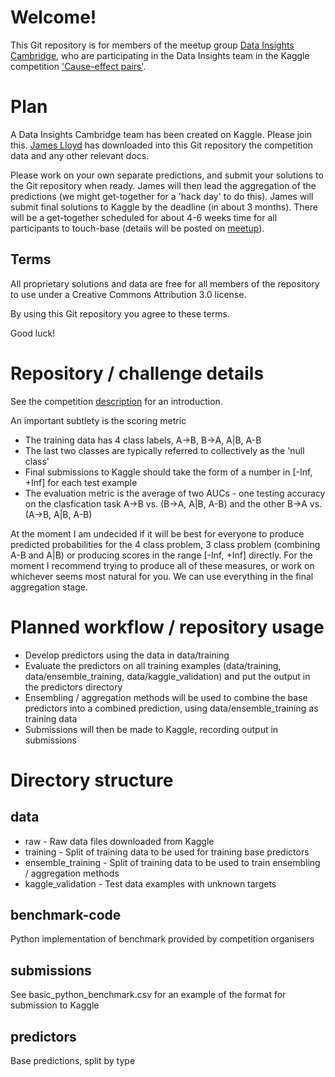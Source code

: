 Welcome!
========

This Git repository is for members of the meetup group [Data Insights Cambridge](http://www.meetup.com/Data-Insights-Cambridge/), who are participating in the Data Insights team in the Kaggle competition ['Cause-effect pairs'](http://www.kaggle.com/c/cause-effect-pairs).

# Plan

A Data Insights Cambridge team has been created on Kaggle. Please join this. [James Lloyd](mailto:jrl44@cam.ac.uk) has downloaded into this Git repository the competition data and any other relevant docs. 

Please work on your own separate predictions, and submit your solutions to the Git repository when ready. James will then lead the aggregation of the predictions (we might get-together for a 'hack day' to do this). James will submit final solutions to Kaggle by the deadline (in about 3 months). There will be a get-together scheduled for about 4-6 weeks time for all participants to touch-base (details will be posted on [meetup](http://www.meetup.com/Data-Insights-Cambridge/)).

Terms
-----

All proprietary solutions and data are free for all members of the repository to use under a Creative Commons Attribution 3.0 license. 

By using this Git repository you agree to these terms.

Good luck!

Repository / challenge details
==============================

See the competition [description](http://www.kaggle.com/c/cause-effect-pairs) for an introduction.

An important subtlety is the scoring metric

* The training data has 4 class labels, A->B, B->A, A|B, A-B
* The last two classes are typically referred to collectively as the 'null class'
* Final submissions to Kaggle should take the form of a number in \[-Inf, +Inf\] for each test example
* The evaluation metric is the average of two AUCs - one testing accuracy on the clasfication task A->B vs. (B->A, A|B, A-B) and the other B->A vs. (A->B, A|B, A-B)

At the moment I am undecided if it will be best for everyone to produce predicted probabilities for the 4 class problem, 3 class problem (combining A-B and A|B) or producing scores in the range \[-Inf, +Inf\] directly. For the moment I recommend trying to produce all of these measures, or work on whichever seems most natural for you. We can use everything in the final aggregation stage.

Planned workflow / repository usage
===================================

* Develop predictors using the data in data/training
* Evaluate the predictors on all training examples (data/training, data/ensemble_training, data/kaggle_validation) and put the output in the predictors directory
* Ensembling / aggregation methods will be used to combine the base predictors into a combined prediction, using data/ensemble_training as training data
* Submissions will then be made to Kaggle, recording output in submissions

Directory structure
===================

data
----

* raw - Raw data files downloaded from Kaggle
* training - Split of training data to be used for training base predictors
* ensemble_training - Split of training data to be used to train ensembling / aggregation methods
* kaggle_validation - Test data examples with unknown targets

benchmark-code
--------------

Python implementation of benchmark provided by competition organisers

submissions
-----------

See basic_python_benchmark.csv for an example of the format for submission to Kaggle

predictors
----------

Base predictions, split by type 
